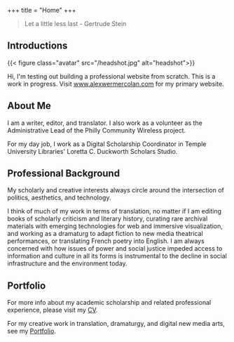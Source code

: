 +++
title = "Home"
+++

> Let a little less last - Gertrude Stein

## Introductions

{{< figure class="avatar" src="/headshot.jpg" alt="headshot">}}

Hi, I'm testing out building a professional website from scratch. This is a work in progress. Visit www.alexwermercolan.com for my primary website.

## About Me

I am a writer, editor, and translator. I also work as a volunteer as the Administrative Lead of the Philly Community Wireless project. 

For my day job, I work as a Digital Scholarship Coordinator in Temple University Libraries' Loretta C. Duckworth Scholars Studio. 

## Professional Background 

My scholarly and creative interests always circle around the intersection of politics, aesthetics, and technology. 

I think of much of my work in terms of translation, no matter if I am editing books of scholarly criticism and literary history, curating rare archival materials with emerging technologies for web and immersive visualization, and working as a dramaturg to adapt fiction to new media theatrical performances, or translating French poetry into English. I am always concerned with how issues of power and social justice impeded access to information and culture in all its forms is instrumental to the decline in social infrastructure and the environment today.

## Portfolio

For more info about my academic scholarship and related professional experience, please visit my [CV](/cv).

For my creative work in translation, dramaturgy, and digital new media arts, see my [Portfolio](/portfolio).
